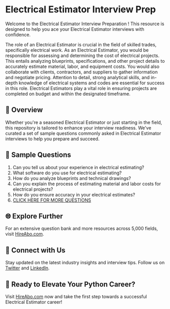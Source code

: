 # Electrical Estimator Interview Prep

Welcome to the Electrical Estimator Interview Preparation ! This resource is designed to help you ace your Electrical Estimator interviews with confidence.

The role of an Electrical Estimator is crucial in the field of skilled trades, specifically electrical work. As an Electrical Estimator, you would be responsible for assessing and determining the cost of electrical projects. This entails analyzing blueprints, specifications, and other project details to accurately estimate material, labor, and equipment costs. You would also collaborate with clients, contractors, and suppliers to gather information and negotiate pricing. Attention to detail, strong analytical skills, and in-depth knowledge of electrical systems and codes are essential for success in this role. Electrical Estimators play a vital role in ensuring projects are completed on budget and within the designated timeframe.

## 🚀 Overview

Whether you're a seasoned Electrical Estimator or just starting in the field, this repository is tailored to enhance your interview readiness. We've curated a set of sample questions commonly asked in Electrical Estimator interviews to help you prepare and succeed.

## 📝 Sample Questions

1. Can you tell us about your experience in electrical estimating?
2. What software do you use for electrical estimating?
3. How do you analyze blueprints and technical drawings?
4. Can you explain the process of estimating material and labor costs for electrical projects?
5. How do you ensure accuracy in your electrical estimates?
6. [CLICK HERE FOR MORE QUESTIONS](https://hireabo.com/job/12_1_9/Electrical%20Estimator)

## 🌐 Explore Further

For an extensive question bank and more resources across 5,000 fields, visit [HireAbo.com](https://www.hireabo.com).

## 📱 Connect with Us

Stay updated on the latest industry insights and interview tips. Follow us on [Twitter](https://twitter.com/hireabo) and [LinkedIn](https://www.linkedin.com/in/hire-abo-3609972a8/).

## 🚀 Ready to Elevate Your Python Career?

Visit [HireAbo.com](https://www.hireabo.com) now and take the first step towards a successful Electrical Estimator career!